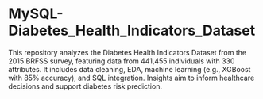 # MySQL-Diabetes_Health_Indicators_Dataset
This repository analyzes the Diabetes Health Indicators Dataset from the 2015 BRFSS survey, featuring data from 441,455 individuals with 330 attributes. It includes data cleaning, EDA, machine learning (e.g., XGBoost with 85% accuracy), and SQL integration. Insights aim to inform healthcare decisions and support diabetes risk prediction.
